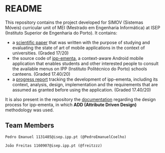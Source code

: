 # README

This repository contains the project developed for SIMOV (Sistemas Móveis) curricular unit of MEI (Mestrado em Engenharia Informática) at ISEP (Instituto Superior de Engenharia do Porto). It contains:

- a [scientific paper](reports/SIMOV_Paper_1131485_1160907.pdf) that was written with the purpose of studying and evaluating the state of art of mobile applications in the context of universities. (Graded 17/20)
- the source code of [ipp-ementa](src/README.md), a context-aware Android mobile application that enables students and other interested people to consult the available menus on IPP (Instituto Politécnico do Porto) schools canteens. (Graded 17.40/20)
- a [progress report](reports/SIMOV_Project_report_1131485_1160907.pdf) tracking the development of ipp-ementa, including its context, analysis, design, implementation and the requirements that are assumed as granted before using the application. (Graded 17.40/20)

It is also present in the repository the [documentation](ADD/README.md) regarding the design process for ipp-ementa, in which **ADD (Attribute Driven Design)** methodology was used.

## Team Members

`Pedro Emanuel 1131485@isep.ipp.pt (@PedroEmanuelCoelho)`

`João Freitas 1160907@isep.ipp.pt (@freitzzz)`